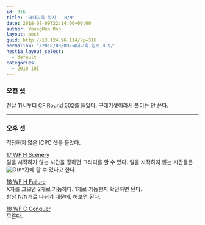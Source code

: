 ```yaml
---
id: 316
title: '국대교육 일지 - 8/9'
date: 2018-08-09T22:14:00+00:00
author: YoungHun Roh
layout: post
guid: http://13.124.96.114/?p=316
permalink: '/2018/08/09/국대교육-일지-8-9/'
hestia_layout_select:
  - default
categories:
  - 2018 IOI
---
```

### 오전 셋

전날 11시부터 [CF Round 502](http://codeforces.com/contest/1017)를 돌았다. 구데기셋이라서 풀이는 안 쓴다.

<hr class="wp-block-separator" />

### 오후 셋

적당하지 않은 ICPC 셋을 돌았다.

[17 WF H Scenery](https://www.acmicpc.net/problem/14640)  
일을 시작하지 않는 시간을 정하면 그리디를 할 수 있다. 일을 시작하지 않는 시간들은 <img src="//s0.wp.com/latex.php?latex=O%28n%5E2%29&#038;bg=ffffff&#038;fg=000&#038;s=0" alt="O(n^2)" title="O(n^2)" class="latex" />에 할 수 있다고 한다.  


[18 WF H Failure](https://www.acmicpc.net/problem/15696)  
X자를 그으면 2개로 가능하다. 1개로 가능한지 확인하면 된다.  
항상 N/N개로 나뉘기 때문에, 해보면 된다.

[18 WF C Conquer](https://www.acmicpc.net/problem/15691)  
모른다.